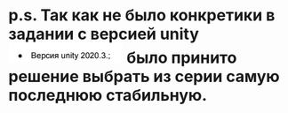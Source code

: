 # p.s. Так как не было конкретики в задании с версией unity ![alt text](image.png) было принито решение выбрать из серии самую последнюю стабильную.
 
